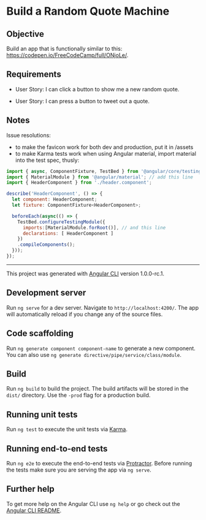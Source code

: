 # Build a Random Quote Machine

## Objective

Build an app that is functionally similar to this: https://codepen.io/FreeCodeCamp/full/ONjoLe/.

## Requirements

* User Story: I can click a button to show me a new random quote.

* User Story: I can press a button to tweet out a quote.

## Notes

Issue resolutions:

* to make the favicon work for both dev and production, put it in /assets
* to make Karma tests work when using Angular material, import material into the test spec, thusly:

```javascript
import { async, ComponentFixture, TestBed } from '@angular/core/testing';
import { MaterialModule } from '@angular/material'; // add this line
import { HeaderComponent } from './header.component';

describe('HeaderComponent', () => {
  let component: HeaderComponent;
  let fixture: ComponentFixture<HeaderComponent>;

  beforeEach(async(() => {
    TestBed.configureTestingModule({
      imports:[MaterialModule.forRoot()], // and this line
      declarations: [ HeaderComponent ]
    })
    .compileComponents();
  }));
});
```

---

This project was generated with [Angular CLI](https://github.com/angular/angular-cli) version 1.0.0-rc.1.

## Development server
Run `ng serve` for a dev server. Navigate to `http://localhost:4200/`. The app will automatically reload if you change any of the source files.

## Code scaffolding

Run `ng generate component component-name` to generate a new component. You can also use `ng generate directive/pipe/service/class/module`.

## Build

Run `ng build` to build the project. The build artifacts will be stored in the `dist/` directory. Use the `-prod` flag for a production build.

## Running unit tests

Run `ng test` to execute the unit tests via [Karma](https://karma-runner.github.io).

## Running end-to-end tests

Run `ng e2e` to execute the end-to-end tests via [Protractor](http://www.protractortest.org/).
Before running the tests make sure you are serving the app via `ng serve`.

## Further help

To get more help on the Angular CLI use `ng help` or go check out the [Angular CLI README](https://github.com/angular/angular-cli/blob/master/README.md).
